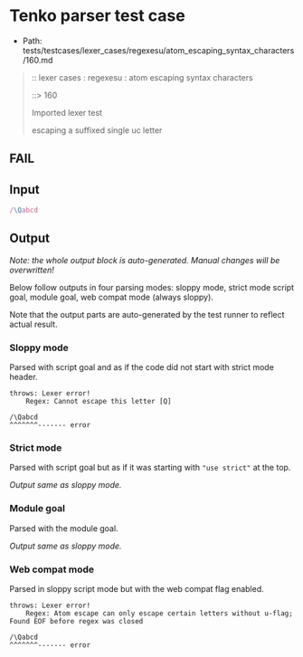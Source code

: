 # Tenko parser test case

- Path: tests/testcases/lexer_cases/regexesu/atom_escaping_syntax_characters/160.md

> :: lexer cases : regexesu : atom escaping syntax characters
>
> ::> 160
>
> Imported lexer test
>
> escaping a suffixed single uc letter

## FAIL

## Input

`````js
/\Qabcd
`````

## Output

_Note: the whole output block is auto-generated. Manual changes will be overwritten!_

Below follow outputs in four parsing modes: sloppy mode, strict mode script goal, module goal, web compat mode (always sloppy).

Note that the output parts are auto-generated by the test runner to reflect actual result.

### Sloppy mode

Parsed with script goal and as if the code did not start with strict mode header.

`````
throws: Lexer error!
    Regex: Cannot escape this letter [Q]

/\Qabcd
^^^^^^^------- error
`````

### Strict mode

Parsed with script goal but as if it was starting with `"use strict"` at the top.

_Output same as sloppy mode._

### Module goal

Parsed with the module goal.

_Output same as sloppy mode._

### Web compat mode

Parsed in sloppy script mode but with the web compat flag enabled.

`````
throws: Lexer error!
    Regex: Atom escape can only escape certain letters without u-flag; Found EOF before regex was closed

/\Qabcd
^^^^^^^------- error
`````

